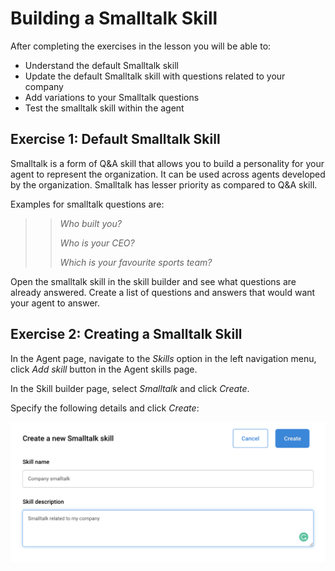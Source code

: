 # Building a Smalltalk Skill	

After completing the exercises in the lesson you will be able to:

- Understand the default Smalltalk skill
- Update the default Smalltalk skill with questions related to your company
- Add variations to your Smalltalk questions
- Test the smalltalk skill within the agent

## Exercise 1: Default Smalltalk Skill

Smalltalk is a form of Q&A skill that allows you to build a personality for your agent
to represent the organization. It can be used across agents developed by the organization.
Smalltalk has lesser priority as compared to Q&A skill.

Examples for smalltalk questions are:

>> _Who built you?_
>>
>> _Who is your CEO?_
>>
>> _Which is your favourite sports team?_

Open the smalltalk skill in the skill builder and see what questions are already answered.
Create a list of questions and answers that would want your agent to answer.

## Exercise 2: Creating a Smalltalk Skill

In the Agent page, navigate to the _Skills_ option in the left navigation menu,
click _Add skill_ button in the Agent skills page.

In the Skill builder page, select _Smalltalk_ and click _Create_.

Specify the following details and click _Create_: 

![New Smalltalk skill dialog](contents/smalltalk/images/smalltalk-create-dialog.png)

